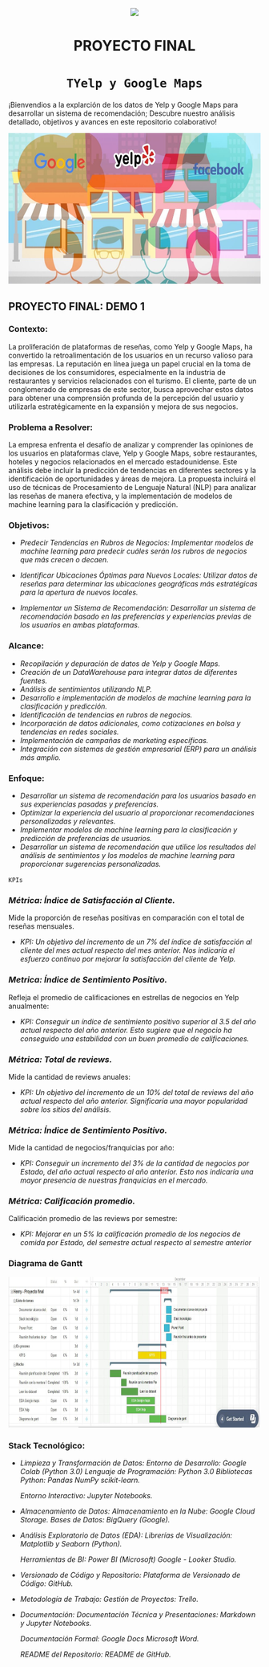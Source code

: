 <p align='center'>
<img src ="https://d31uz8lwfmyn8g.cloudfront.net/Assets/logo-henry-white-lg.png">
<p>

<h1 align='center'>
 <b>PROYECTO FINAL</b>
</h1>

# <h1 align="center">**`TYelp y Google Maps`**</h1>

¡Bienvendios a la explarción de los datos de Yelp y Google Maps para desarrollar un sistema de recomendación;
	Descubre nuestro análisis detallado, objetivos y avances en este repositorio colaborativo!
<p align='center'>
<img src="assets\imgGY.jpg"  height=300>
<p>

## PROYECTO FINAL: DEMO 1 

### **Contexto:**

La proliferación de plataformas de reseñas, como Yelp y Google Maps, ha convertido la retroalimentación de los usuarios en un recurso valioso para las empresas. La reputación en línea juega un papel crucial en la toma de decisiones de los consumidores, especialmente en la industria de restaurantes y servicios relacionados con el turismo. El cliente, parte de un conglomerado de empresas de este sector, busca aprovechar estos datos para obtener una comprensión profunda de la percepción del usuario y utilizarla estratégicamente en la expansión y mejora de sus negocios.

### **Problema a Resolver:**

La empresa enfrenta el desafío de analizar y comprender las opiniones de los usuarios en plataformas clave, Yelp y Google Maps, sobre restaurantes, hoteles y negocios relacionados en el mercado estadounidense. Este análisis debe incluir la predicción de tendencias en diferentes sectores y la identificación de oportunidades y áreas de mejora.
La propuesta incluirá el uso de técnicas de Procesamiento de Lenguaje Natural (NLP) para analizar las reseñas de manera efectiva, y la implementación de modelos de machine learning para la clasificación y predicción.

### **Objetivos:**

- *Predecir Tendencias en Rubros de Negocios:
Implementar modelos de machine learning para predecir cuáles serán los rubros de negocios que más crecen o decaen.*

- *Identificar Ubicaciones Óptimas para Nuevos Locales:
Utilizar datos de reseñas para determinar las ubicaciones geográficas más estratégicas para la apertura de nuevos locales.*

- *Implementar un Sistema de Recomendación:
Desarrollar un sistema de recomendación basado en las preferencias y experiencias previas de los usuarios en ambas plataformas.*

### **Alcance:**

- *Recopilación y depuración de datos de Yelp y Google Maps.*
- *Creación de un DataWarehouse para integrar datos de diferentes fuentes.*
- *Análisis de sentimientos utilizando NLP.*
- *Desarrollo e implementación de modelos de machine learning para la clasificación y predicción.*
- *Identificación de tendencias en rubros de negocios.*
- *Incorporación de datos adicionales, como cotizaciones en bolsa y tendencias en redes sociales.*
- *Implementación de campañas de marketing específicas.*
- *Integración con sistemas de gestión empresarial (ERP) para un análisis más amplio.*


### **Enfoque:**

- *Desarrollar un sistema de recomendación para los usuarios basado en sus experiencias pasadas y preferencias.*
- *Optimizar la experiencia del usuario al proporcionar recomendaciones personalizadas y relevantes.*
- *Implementar modelos de machine learning para la clasificación y predicción de preferencias de usuarios.*
- *Desarrollar un sistema de recomendación que utilice los resultados del análisis de sentimientos y los modelos de machine learning para proporcionar sugerencias personalizadas.*

`KPIs`
### _**Métrica: Índice de Satisfacción al Cliente.**_
Mide la proporción de reseñas positivas en comparación con el total de reseñas mensuales.
- *KPI: Un objetivo del incremento de un 7% del índice de satisfacción al cliente del mes actual respecto del mes anterior.
  Nos indicaría el esfuerzo continuo por mejorar la satisfacción del cliente de Yelp.*

### _**Metrica: Índice de Sentimiento Positivo.**_
Refleja el promedio de calificaciones en estrellas de negocios en Yelp anualmente:

- *KPI: Conseguir un índice de sentimiento positivo superior al 3.5 del año actual respecto del año anterior. 
  Esto sugiere que el negocio ha conseguido una estabilidad con un buen promedio de calificaciones.*
  
### _**Métrica: Total de reviews.**_
Mide la cantidad de reviews anuales:

- *KPI: Un objetivo del incremento de un 10% del total de reviews del año actual respecto del año anterior. 
  Significaría una mayor popularidad sobre los sitios del análisis.*

### _**Métrica: Índice de Sentimiento Positivo.**_
Mide la cantidad de negocios/franquicias por año:

- *KPI: Conseguir un incremento del 3% de la cantidad de negocios por Estado, del año actual respecto al año anterior. 
  Esto nos indicaría una mayor presencia de nuestras franquicias en el mercado.*

### _**Métrica: Calificación promedio.**_
Calificación promedio de las reviews por semestre:

- *KPI: Mejorar en un 5% la calificación promedio de los negocios de comida por Estado, del semestre actual respecto al semestre anterior*
  
### **Diagrama de Gantt**
<p align='center'>
<img src="assets\diagramaGantt.jpeg"  height=300>
<p>
	
### **Stack Tecnológico:**
- *Limpieza y Transformación de Datos:
Entorno de Desarrollo:
Google Colab (Python 3.0)
Lenguaje de Programación:
Python 3.0
Bibliotecas Python:
Pandas
NumPy
scikit-learn.*

  *Entorno Interactivo:
Jupyter Notebooks.*
- *Almacenamiento de Datos:
Almacenamiento en la Nube:
Google Cloud Storage.*
 *Bases de Datos:
  BigQuery (Google).*

- *Análisis Exploratorio de Datos (EDA):
Librerías de Visualización:
Matplotlib y Seaborn (Python).*

   *Herramientas de BI:
Power BI (Microsoft)
Google - Looker Studio.*

- *Versionado de Código y Repositorio:
Plataforma de Versionado de Código:
GitHub.*

- *Metodología de Trabajo:
Gestión de Proyectos:
Trello.*

- *Documentación:
Documentación Técnica y Presentaciones:
Markdown y Jupyter Notebooks.*

  *Documentación Formal:
Google Docs
Microsoft Word.*

  *README del Repositorio:
README de GitHub.*
